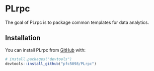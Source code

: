 
<!-- README.md is generated from README.Rmd. Please edit that file -->

# PLrpc

<!-- badges: start -->
<!-- badges: end -->

The goal of PLrpc is to package common templates for data analytics.

## Installation

You can install PLrpc from [GitHub](https://github.com/) with:

``` r
# install.packages("devtools")
devtools::install_github("pfc5098/PLrpc")
```
